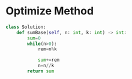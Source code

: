 # Optimize Method

```python
class Solution:
    def sumBase(self, n: int, k: int) -> int:
        sum=0
        while(n>0):
            rem=n%k

            sum+=rem
            n=n//k
        return sum

```

